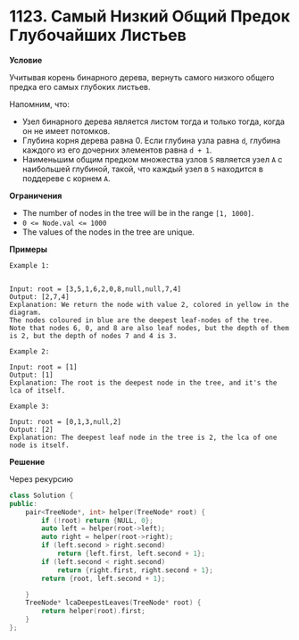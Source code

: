 # 1123. Самый Низкий Общий Предок Глубочайших Листьев

**Условие**

Учитывая корень бинарного дерева, вернуть самого низкого общего предка его самых глубоких листьев.

Напомним, что:

- Узел бинарного дерева является листом тогда и только тогда, когда он не имеет потомков.
- Глубина корня дерева равна 0. Если глубина узла равна `d`, глубина каждого из его дочерних элементов равна `d + 1`.
- Наименьшим общим предком множества узлов `S` является узел `A` с наибольшей глубиной, такой, что каждый узел в `S` находится в поддереве с корнем `A`.

**Ограничения**
- The number of nodes in the tree will be in the range `[1, 1000]`.
- `0 <= Node.val <= 1000`
- The values of the nodes in the tree are unique.


**Примеры**
```
Example 1:


Input: root = [3,5,1,6,2,0,8,null,null,7,4]
Output: [2,7,4]
Explanation: We return the node with value 2, colored in yellow in the diagram.
The nodes coloured in blue are the deepest leaf-nodes of the tree.
Note that nodes 6, 0, and 8 are also leaf nodes, but the depth of them is 2, but the depth of nodes 7 and 4 is 3.

Example 2:

Input: root = [1]
Output: [1]
Explanation: The root is the deepest node in the tree, and it's the lca of itself.

Example 3:

Input: root = [0,1,3,null,2]
Output: [2]
Explanation: The deepest leaf node in the tree is 2, the lca of one node is itself.
```


**Решение**

Через рекурсию

```C++
class Solution {
public:
    pair<TreeNode*, int> helper(TreeNode* root) {
        if (!root) return {NULL, 0};
        auto left = helper(root->left);
        auto right = helper(root->right);
        if (left.second > right.second)
            return {left.first, left.second + 1};
        if (left.second < right.second)
            return {right.first, right.second + 1};
        return {root, left.second + 1};

    }
    TreeNode* lcaDeepestLeaves(TreeNode* root) {
        return helper(root).first;
    }
};
```






 


 


